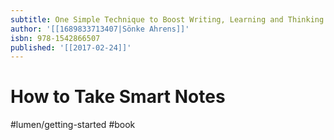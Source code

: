 ```yaml
---
subtitle: One Simple Technique to Boost Writing, Learning and Thinking
author: '[[1689833713407|Sönke Ahrens]]'
isbn: 978-1542866507
published: '[[2017-02-24]]'
---
```


# How to Take Smart Notes

#lumen/getting-started #book